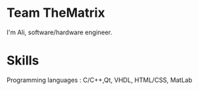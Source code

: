 
# Team TheMatrix

I'm Ali, software/hardware engineer.

# Skills

Programming languages : C/C++,Qt, VHDL, HTML/CSS, MatLab
